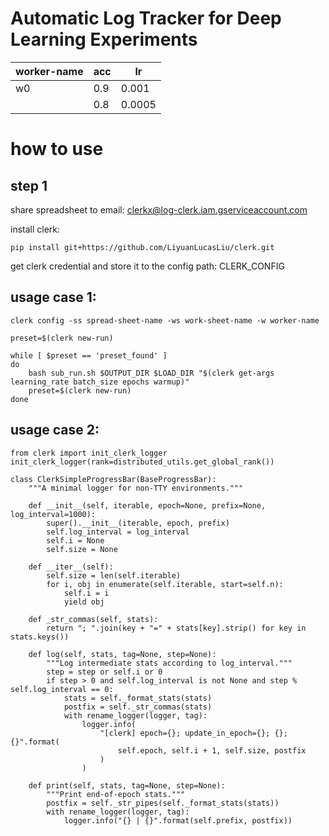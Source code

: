 # Automatic Log Tracker for Deep Learning Experiments

|worker-name| acc | lr |
|---|---|---|
|w0 | 0.9| 0.001|
|   | 0.8| 0.0005|

# how to use

## step 1
share spreadsheet to email: clerkx@log-clerk.iam.gserviceaccount.com

install clerk:
```
pip install git+https://github.com/LiyuanLucasLiu/clerk.git
```

get clerk credential and store it to the config path: CLERK_CONFIG

## usage case 1:

```
clerk config -ss spread-sheet-name -ws work-sheet-name -w worker-name

preset=$(clerk new-run)

while [ $preset == 'preset_found' ]
do
    bash sub_run.sh $OUTPUT_DIR $LOAD_DIR "$(clerk get-args learning_rate batch_size epochs warmup)"
    preset=$(clerk new-run)
done
```

## usage case 2:

```
from clerk import init_clerk_logger
init_clerk_logger(rank=distributed_utils.get_global_rank())

class ClerkSimpleProgressBar(BaseProgressBar):
    """A minimal logger for non-TTY environments."""

    def __init__(self, iterable, epoch=None, prefix=None, log_interval=1000):
        super().__init__(iterable, epoch, prefix)
        self.log_interval = log_interval
        self.i = None
        self.size = None

    def __iter__(self):
        self.size = len(self.iterable)
        for i, obj in enumerate(self.iterable, start=self.n):
            self.i = i
            yield obj
    
    def _str_commas(self, stats):
        return "; ".join(key + "=" + stats[key].strip() for key in stats.keys())
    
    def log(self, stats, tag=None, step=None):
        """Log intermediate stats according to log_interval."""
        step = step or self.i or 0
        if step > 0 and self.log_interval is not None and step % self.log_interval == 0:
            stats = self._format_stats(stats)
            postfix = self._str_commas(stats)
            with rename_logger(logger, tag):
                logger.info(
                    "[clerk] epoch={}; update_in_epoch={}; {}; {}".format(
                        self.epoch, self.i + 1, self.size, postfix
                    )
                )

    def print(self, stats, tag=None, step=None):
        """Print end-of-epoch stats."""
        postfix = self._str_pipes(self._format_stats(stats))
        with rename_logger(logger, tag):
            logger.info("{} | {}".format(self.prefix, postfix))
```


